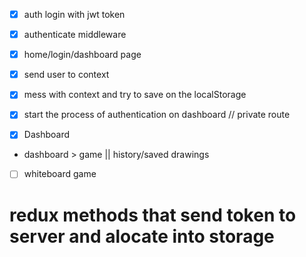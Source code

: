 - [x] auth login with jwt token
- [x] authenticate middleware
- [x] home/login/dashboard page
- [x] send user to context
- [x] mess with context and try to save on the localStorage
- [x] start the process of authentication on dashboard // private route

- [x] Dashboard
- dashboard > game || history/saved drawings

- [  ] whiteboard game






# redux methods that send token to server and alocate into storage
